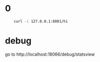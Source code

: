 # 0

```bash
    curl -i 127.0.0.1:8081/hi
```

# debug

go to http://localhost:18066/debug/statsview

